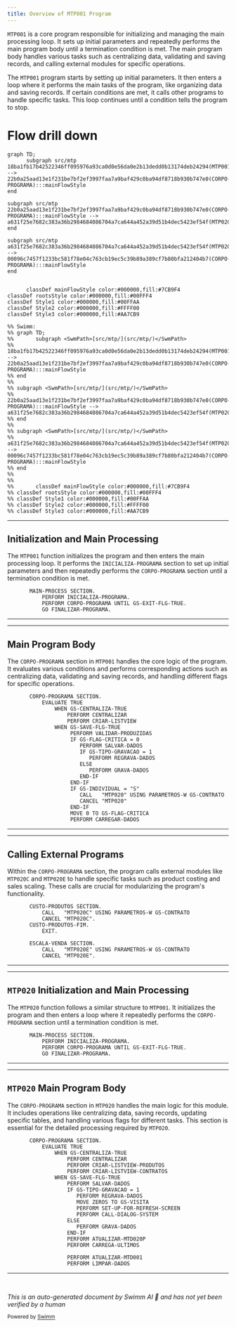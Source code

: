 ```yaml
---
title: Overview of MTP001 Program
---
```

<SwmToken path="src/mtp/mtp001.cbl" pos="3:6:6" line-data="       PROGRAM-ID. MTP001.">`MTP001`</SwmToken> is a core program responsible for initializing and managing the main processing loop. It sets up initial parameters and repeatedly performs the main program body until a termination condition is met. The main program body handles various tasks such as centralizing data, validating and saving records, and calling external modules for specific operations.

The <SwmToken path="src/mtp/mtp001.cbl" pos="3:6:6" line-data="       PROGRAM-ID. MTP001.">`MTP001`</SwmToken> program starts by setting up initial parameters. It then enters a loop where it performs the main tasks of the program, like organizing data and saving records. If certain conditions are met, it calls other programs to handle specific tasks. This loop continues until a condition tells the program to stop.

# Flow drill down

```mermaid
graph TD;
      subgraph src/mtp
18ba1fb17b42522346ff095976a93ca0d0e56da0e2b13dedd0b13174deb24294(MTP001):::mainFlowStyle --> 22b0a25aad13e1f231be7bf2ef3997faa7a9baf429c0ba94df8718b930b747e0(CORPO-PROGRAMA):::mainFlowStyle
end

subgraph src/mtp
22b0a25aad13e1f231be7bf2ef3997faa7a9baf429c0ba94df8718b930b747e0(CORPO-PROGRAMA):::mainFlowStyle --> a631f25e7682c383a36b2984684086704a7ca644a452a39d51b4dec5423ef54f(MTP020):::mainFlowStyle
end

subgraph src/mtp
a631f25e7682c383a36b2984684086704a7ca644a452a39d51b4dec5423ef54f(MTP020):::mainFlowStyle --> 00096c7457f1233bc581f78e04c763cb19ec5c39b89a389cf7b80bfa212404b7(CORPO-PROGRAMA):::mainFlowStyle
end


      classDef mainFlowStyle color:#000000,fill:#7CB9F4
classDef rootsStyle color:#000000,fill:#00FFF4
classDef Style1 color:#000000,fill:#00FFAA
classDef Style2 color:#000000,fill:#FFFF00
classDef Style3 color:#000000,fill:#AA7CB9

%% Swimm:
%% graph TD;
%%       subgraph <SwmPath>[src/mtp/](src/mtp/)</SwmPath>
%% 18ba1fb17b42522346ff095976a93ca0d0e56da0e2b13dedd0b13174deb24294(MTP001):::mainFlowStyle --> 22b0a25aad13e1f231be7bf2ef3997faa7a9baf429c0ba94df8718b930b747e0(CORPO-PROGRAMA):::mainFlowStyle
%% end
%% 
%% subgraph <SwmPath>[src/mtp/](src/mtp/)</SwmPath>
%% 22b0a25aad13e1f231be7bf2ef3997faa7a9baf429c0ba94df8718b930b747e0(CORPO-PROGRAMA):::mainFlowStyle --> a631f25e7682c383a36b2984684086704a7ca644a452a39d51b4dec5423ef54f(MTP020):::mainFlowStyle
%% end
%% 
%% subgraph <SwmPath>[src/mtp/](src/mtp/)</SwmPath>
%% a631f25e7682c383a36b2984684086704a7ca644a452a39d51b4dec5423ef54f(MTP020):::mainFlowStyle --> 00096c7457f1233bc581f78e04c763cb19ec5c39b89a389cf7b80bfa212404b7(CORPO-PROGRAMA):::mainFlowStyle
%% end
%% 
%% 
%%       classDef mainFlowStyle color:#000000,fill:#7CB9F4
%% classDef rootsStyle color:#000000,fill:#00FFF4
%% classDef Style1 color:#000000,fill:#00FFAA
%% classDef Style2 color:#000000,fill:#FFFF00
%% classDef Style3 color:#000000,fill:#AA7CB9
```

<SwmSnippet path="/src/mtp/mtp001.cbl" line="151">

---

## Initialization and Main Processing

The <SwmToken path="src/mtp/mtp001.cbl" pos="3:6:6" line-data="       PROGRAM-ID. MTP001.">`MTP001`</SwmToken> function initializes the program and then enters the main processing loop. It performs the <SwmToken path="src/mtp/mtp001.cbl" pos="152:3:5" line-data="           PERFORM INICIALIZA-PROGRAMA.">`INICIALIZA-PROGRAMA`</SwmToken> section to set up initial parameters and then repeatedly performs the <SwmToken path="src/mtp/mtp001.cbl" pos="153:3:5" line-data="           PERFORM CORPO-PROGRAMA UNTIL GS-EXIT-FLG-TRUE.">`CORPO-PROGRAMA`</SwmToken> section until a termination condition is met.

```cobol
       MAIN-PROCESS SECTION.
           PERFORM INICIALIZA-PROGRAMA.
           PERFORM CORPO-PROGRAMA UNTIL GS-EXIT-FLG-TRUE.
           GO FINALIZAR-PROGRAMA.
```

---

</SwmSnippet>

<SwmSnippet path="/src/mtp/mtp001.cbl" line="280">

---

## Main Program Body

The <SwmToken path="src/mtp/mtp001.cbl" pos="280:1:3" line-data="       CORPO-PROGRAMA SECTION.">`CORPO-PROGRAMA`</SwmToken> section in <SwmToken path="src/mtp/mtp001.cbl" pos="3:6:6" line-data="       PROGRAM-ID. MTP001.">`MTP001`</SwmToken> handles the core logic of the program. It evaluates various conditions and performs corresponding actions such as centralizing data, validating and saving records, and handling different flags for specific operations.

```cobol
       CORPO-PROGRAMA SECTION.
           EVALUATE TRUE
               WHEN GS-CENTRALIZA-TRUE
                   PERFORM CENTRALIZAR
                   PERFORM CRIAR-LISTVIEW
               WHEN GS-SAVE-FLG-TRUE
                    PERFORM VALIDAR-PRODUZIDAS
                    IF GS-FLAG-CRITICA = 0
                       PERFORM SALVAR-DADOS
                       IF GS-TIPO-GRAVACAO = 1
                          PERFORM REGRAVA-DADOS
                       ELSE
                          PERFORM GRAVA-DADOS
                       END-IF
                    END-IF
                    IF GS-INDIVIDUAL = "S"
                       CALL   "MTP020" USING PARAMETROS-W GS-CONTRATO
                       CANCEL "MTP020"
                    END-IF
                    MOVE 0 TO GS-FLAG-CRITICA
                    PERFORM CARREGAR-DADOS
```

---

</SwmSnippet>

<SwmSnippet path="/src/mtp/mtp001.cbl" line="338">

---

## Calling External Programs

Within the <SwmToken path="src/mtp/mtp001.cbl" pos="153:3:5" line-data="           PERFORM CORPO-PROGRAMA UNTIL GS-EXIT-FLG-TRUE.">`CORPO-PROGRAMA`</SwmToken> section, the program calls external modules like <SwmToken path="src/mtp/mtp001.cbl" pos="339:4:4" line-data="           CALL   &quot;MTP020C&quot; USING PARAMETROS-W GS-CONTRATO">`MTP020C`</SwmToken> and <SwmToken path="src/mtp/mtp001.cbl" pos="345:4:4" line-data="           CALL   &quot;MTP020E&quot; USING PARAMETROS-W GS-CONTRATO">`MTP020E`</SwmToken> to handle specific tasks such as product costing and sales scaling. These calls are crucial for modularizing the program's functionality.

```cobol
       CUSTO-PRODUTOS SECTION.
           CALL   "MTP020C" USING PARAMETROS-W GS-CONTRATO
           CANCEL "MTP020C".
       CUSTO-PRODUTOS-FIM.
           EXIT.

       ESCALA-VENDA SECTION.
           CALL   "MTP020E" USING PARAMETROS-W GS-CONTRATO
           CANCEL "MTP020E".
```

---

</SwmSnippet>

<SwmSnippet path="/src/mtp/mtp020novo.cbl" line="192">

---

## <SwmToken path="src/mtp/mtp001.cbl" pos="296:4:4" line-data="                       CALL   &quot;MTP020&quot; USING PARAMETROS-W GS-CONTRATO">`MTP020`</SwmToken> Initialization and Main Processing

The <SwmToken path="src/mtp/mtp001.cbl" pos="296:4:4" line-data="                       CALL   &quot;MTP020&quot; USING PARAMETROS-W GS-CONTRATO">`MTP020`</SwmToken> function follows a similar structure to <SwmToken path="src/mtp/mtp001.cbl" pos="3:6:6" line-data="       PROGRAM-ID. MTP001.">`MTP001`</SwmToken>. It initializes the program and then enters a loop where it repeatedly performs the <SwmToken path="src/mtp/mtp020novo.cbl" pos="194:3:5" line-data="           PERFORM CORPO-PROGRAMA UNTIL GS-EXIT-FLG-TRUE.">`CORPO-PROGRAMA`</SwmToken> section until a termination condition is met.

```cobol
       MAIN-PROCESS SECTION.
           PERFORM INICIALIZA-PROGRAMA.
           PERFORM CORPO-PROGRAMA UNTIL GS-EXIT-FLG-TRUE.
           GO FINALIZAR-PROGRAMA.
```

---

</SwmSnippet>

<SwmSnippet path="/src/mtp/mtp020novo.cbl" line="340">

---

## <SwmToken path="src/mtp/mtp001.cbl" pos="296:4:4" line-data="                       CALL   &quot;MTP020&quot; USING PARAMETROS-W GS-CONTRATO">`MTP020`</SwmToken> Main Program Body

The <SwmToken path="src/mtp/mtp020novo.cbl" pos="340:1:3" line-data="       CORPO-PROGRAMA SECTION.">`CORPO-PROGRAMA`</SwmToken> section in <SwmToken path="src/mtp/mtp001.cbl" pos="296:4:4" line-data="                       CALL   &quot;MTP020&quot; USING PARAMETROS-W GS-CONTRATO">`MTP020`</SwmToken> handles the main logic for this module. It includes operations like centralizing data, saving records, updating specific tables, and handling various flags for different tasks. This section is essential for the detailed processing required by <SwmToken path="src/mtp/mtp001.cbl" pos="296:4:4" line-data="                       CALL   &quot;MTP020&quot; USING PARAMETROS-W GS-CONTRATO">`MTP020`</SwmToken>.

```cobol
       CORPO-PROGRAMA SECTION.
           EVALUATE TRUE
               WHEN GS-CENTRALIZA-TRUE
                   PERFORM CENTRALIZAR
                   PERFORM CRIAR-LISTVIEW-PRODUTOS
                   PERFORM CRIAR-LISTVIEW-CONTRATOS
               WHEN GS-SAVE-FLG-TRUE
                   PERFORM SALVAR-DADOS
                   IF GS-TIPO-GRAVACAO = 1
                      PERFORM REGRAVA-DADOS
                      MOVE ZEROS TO GS-VISITA
                      PERFORM SET-UP-FOR-REFRESH-SCREEN
                      PERFORM CALL-DIALOG-SYSTEM
                   ELSE
                      PERFORM GRAVA-DADOS
                   END-IF
                   PERFORM ATUALIZAR-MTD020P
                   PERFORM CARREGA-ULTIMOS

                   PERFORM ATUALIZAR-MTD001
                   PERFORM LIMPAR-DADOS
```

---

</SwmSnippet>

&nbsp;

*This is an auto-generated document by Swimm AI 🌊 and has not yet been verified by a human*

<SwmMeta version="3.0.0" repo-id="Z2l0aHViJTNBJTNBa2VsbG8lM0ElM0Fzd2ltbWlv" repo-name="kello"><sup>Powered by [Swimm](/)</sup></SwmMeta>

